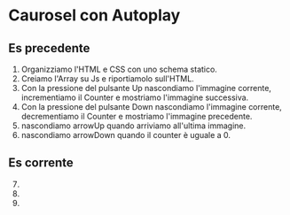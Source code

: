 Caurosel con Autoplay
===
## Es precedente
1. Organizziamo l'HTML e CSS con uno schema statico.
2. Creiamo l'Array su Js e riportiamolo sull'HTML.
3. Con la pressione del pulsante Up nascondiamo l'immagine corrente, incrementiamo il Counter e mostriamo l'immagine successiva.
4. Con la pressione del pulsante Down nascondiamo l'immagine corrente, decrementiamo il Counter e mostriamo l'immagine precedente.
5. nascondiamo arrowUp quando arriviamo all'ultima immagine.
6. nascondiamo arrowDown quando il counter è uguale a 0.

## Es corrente
7. 
8. 
9. 

